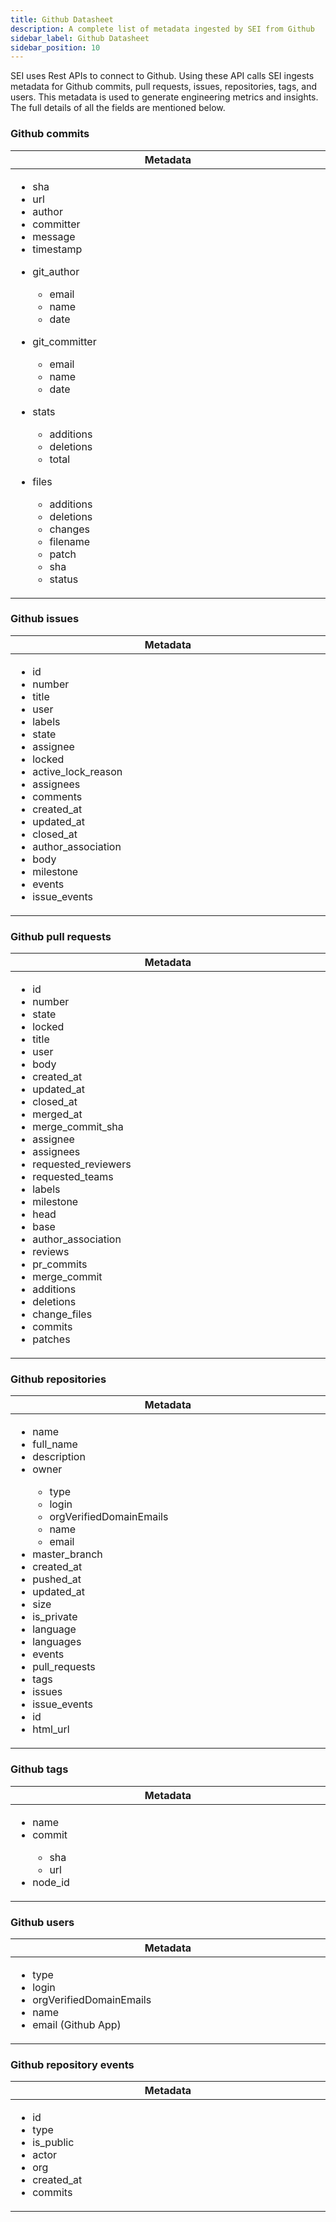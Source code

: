 ```yaml
---
title: Github Datasheet
description: A complete list of metadata ingested by SEI from Github
sidebar_label: Github Datasheet
sidebar_position: 10
---
```

SEI uses Rest APIs to connect to Github. Using these API calls SEI ingests metadata
for Github commits, pull requests, issues, repositories, tags, and users. This metadata
is used to generate engineering metrics and insights. The full details of all the fields
are mentioned below.

### Github commits

<table>
  <thead>
    <tr>
      <th width="1000px">Metadata</th>
    </tr>
  </thead>
  <tbody>
    <tr width="1000px">
      <td>
        <ul>
          <li>sha</li>
          <li>url</li>
          <li>author</li>
          <li>committer</li>
          <li>message</li>
          <li>timestamp</li>
        </ul>
        <ul>
          <li>git_author</li>
            <ul>
              <li>email</li>
              <li>name</li>
              <li>date</li>
            </ul>
        </ul>
        <ul>
          <li>git_committer</li>
            <ul>
              <li>email</li>
              <li>name</li>
              <li>date</li>
            </ul>
        </ul>
        <ul>
          <li>stats</li>
            <ul>
              <li>additions</li>
              <li>deletions</li>
              <li>total</li>
            </ul>
        </ul>
        <ul>
          <li>files</li>
            <ul>
              <li>additions</li>
              <li>deletions</li>
              <li>changes</li>
              <li>filename</li>
              <li>patch</li>
              <li>sha</li>
              <li>status</li>
            </ul>
        </ul>
      </td>
    </tr>
  </tbody>
</table>

### Github issues

<table>
  <thead>
    <tr>
      <th width="1000px">Metadata</th>
    </tr>
  </thead>
  <tbody>
    <tr width="1000px">
      <td>
        <ul>
          <li>id</li>
          <li>number</li>
          <li>title</li>
          <li>user</li>
          <li>labels</li>
          <li>state</li>
          <li>assignee</li>
          <li>locked</li>
          <li>active_lock_reason</li>
          <li>assignees</li>
          <li>comments</li>
          <li>created_at</li>
          <li>updated_at</li>
          <li>closed_at</li>
          <li>author_association</li>
          <li>body</li>
          <li>milestone</li>
          <li>events</li>
          <li>issue_events</li>
        </ul>
      </td>
    </tr>
  </tbody>
</table>

### Github pull requests

<table>
  <thead>
    <tr>
      <th width="1000px">Metadata</th>
    </tr>
  </thead>
  <tbody>
    <tr width="1000px">
      <td>
        <ul>
          <li>id</li>
          <li>number</li>
          <li>state</li>
          <li>locked</li>
          <li>title</li>
          <li>user</li>
          <li>body</li>
          <li>created_at</li>
          <li>updated_at</li>
          <li>closed_at</li>
          <li>merged_at</li>
          <li>merge_commit_sha</li>
          <li>assignee</li>
          <li>assignees</li>
          <li>requested_reviewers</li>
          <li>requested_teams</li>
          <li>labels</li>
          <li>milestone</li>
          <li>head</li>
          <li>base</li>
          <li>author_association</li>
          <li>reviews</li>
          <li>pr_commits</li>
          <li>merge_commit</li>
          <li>additions</li>
          <li>deletions</li>
          <li>change_files</li>
          <li>commits</li>
          <li>patches</li>
        </ul>
      </td>
    </tr>
  </tbody>
</table>

### Github repositories

<table>
  <thead>
    <tr>
      <th width="1000px">Metadata</th>
    </tr>
  </thead>
  <tbody>
    <tr width="1000px">
      <td>
        <ul>
          <li>name</li>
          <li>full_name</li>
          <li>description</li>
          <li>owner</li>
            <ul>
              <li>type</li>
              <li>login</li>
              <li>orgVerifiedDomainEmails</li>
              <li>name</li>
              <li>email</li>
            </ul>
          <li>master_branch</li>
          <li>created_at</li>
          <li>pushed_at</li>
          <li>updated_at</li>
          <li>size</li>
          <li>is_private</li>
          <li>language</li>
          <li>languages</li>
          <li>events</li>
          <li>pull_requests</li>
          <li>tags</li>
          <li>issues</li>
          <li>issue_events</li>
          <li>id</li>
          <li>html_url</li>
        </ul>
      </td>
    </tr>
  </tbody>
</table>

### Github tags

<table>
  <thead>
    <tr>
      <th width="1000px">Metadata</th>
    </tr>
  </thead>
  <tbody>
    <tr width="1000px">
      <td>
        <ul>
          <li>name</li>
          <li>commit</li>
            <ul>
              <li>sha</li>
              <li>url</li>
            </ul>
          <li>node_id</li>
        </ul>
      </td>
    </tr>
  </tbody>
</table>

### Github users

<table>
  <thead>
    <tr>
      <th width="1000px">Metadata</th>
    </tr>
  </thead>
  <tbody>
    <tr width="1000px">
      <td>
        <ul>
          <li>type</li>
          <li>login</li>
          <li>orgVerifiedDomainEmails</li>
          <li>name</li>
          <li>email (Github App)</li>
        </ul>
      </td>
    </tr>
  </tbody>
</table>

### Github repository events

<table>
  <thead>
    <tr>
      <th width="1000px">Metadata</th>
    </tr>
  </thead>
  <tbody>
    <tr width="1000px">
      <td>
        <ul>
          <li>id</li>
          <li>type</li>
          <li>is_public</li>
          <li>actor</li>
          <li>org</li>
          <li>created_at</li>
          <li>commits</li>
        </ul>
      </td>
    </tr>
  </tbody>
</table>